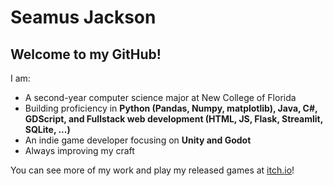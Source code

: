 # Seamus Jackson

## Welcome to my GitHub!

I am:
- A second-year computer science major at New College of Florida 
- Building proficiency in **Python (Pandas, Numpy, matplotlib), Java, C#, GDScript, and Fullstack web development (HTML, JS, Flask, Streamlit, SQLite, ...)**
- An indie game developer focusing on **Unity and Godot**
- Always improving my craft

You can see more of my work and play my released games at [itch.io](https://schweem.itch.io/)!
